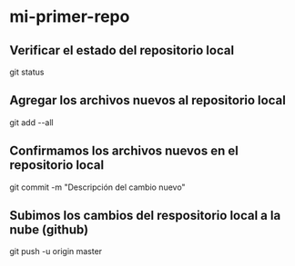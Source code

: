 # mi-primer-repo

## Verificar el estado del repositorio local
git status

## Agregar los archivos nuevos al repositorio local
git add --all

## Confirmamos los archivos nuevos en el repositorio local
git commit -m "Descripción del cambio nuevo"

## Subimos los cambios del respositorio local a la nube (github)
git push -u origin master